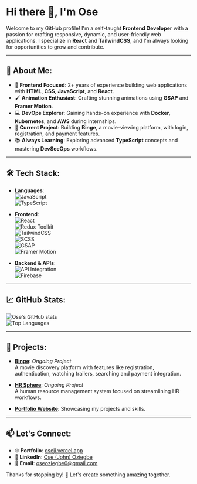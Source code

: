 # Hi there 👋, I'm Ose

Welcome to my GitHub profile! I'm a self-taught **Frontend Developer** with a passion for crafting responsive, dynamic, and user-friendly web applications. I specialize in **React** and **TailwindCSS**, and I'm always looking for opportunities to grow and contribute.

---

## 🚀 About Me:
- 🌟 **Frontend Focused**: 2+ years of experience building web applications with **HTML**, **CSS**, **JavaScript**, and **React**.
- 🖌️ **Animation Enthusiast**: Crafting stunning animations using **GSAP** and **Framer Motion**.
- 💻 **DevOps Explorer**: Gaining hands-on experience with **Docker**, **Kubernetes**, and **AWS** during internships.
- 🔧 **Current Project**: Building **Binge**, a movie-viewing platform, with login, registration, and payment features.
- 📚 **Always Learning**: Exploring advanced **TypeScript** concepts and mastering **DevSecOps** workflows.

---

## 🛠️ Tech Stack:
- **Languages**:  
  ![JavaScript](https://img.shields.io/badge/-JavaScript-F7DF1E?logo=javascript&logoColor=black&style=flat)  
  ![TypeScript](https://img.shields.io/badge/-TypeScript-3178C6?logo=typescript&logoColor=white&style=flat)

- **Frontend**:  
 ![React](https://img.shields.io/badge/-React-61DAFB?logo=react&logoColor=black&style=flat)  
  ![Redux Toolkit](https://img.shields.io/badge/-Redux%20Toolkit-764ABC?logo=redux&logoColor=white&style=flat)  
  ![TailwindCSS](https://img.shields.io/badge/-TailwindCSS-06B6D4?logo=tailwindcss&logoColor=white&style=flat)  
  ![SCSS](https://img.shields.io/badge/-SCSS-CC6699?logo=sass&logoColor=white&style=flat)  
  ![GSAP](https://img.shields.io/badge/-GSAP-88CE02?logo=greensock&logoColor=white&style=flat)  
  ![Framer Motion](https://img.shields.io/badge/-Framer%20Motion-black?logo=framer&logoColor=white&style=flat)

- **Backend & APIs**:  
  ![API Integration](https://img.shields.io/badge/-API%20Integration-4285F4?logo=google&logoColor=white&style=flat)  
  ![Firebase](https://img.shields.io/badge/-Firebase-FFCA28?logo=firebase&logoColor=black&style=flat)
  
---

## 📈 GitHub Stats:
![Ose's GitHub stats](https://github-readme-stats.vercel.app/api?username=oseji&show_icons=true&theme=radical)  
![Top Languages](https://github-readme-stats.vercel.app/api/top-langs/?username=oseji&layout=compact&theme=radical)

---

## 🌟 Projects:
- [**Binge**](https://binge-beta.vercel.app/): _Ongoing Project_  
  A movie discovery platform with features like registration, authentication, watching trailers, searching and payment integration.  

- [**HR Sphere**](https://hr-sphere.vercel.app/): _Ongoing Project_  
  A human resource management system focused on streamlining HR workflows.
   
- [**Portfolio Website**](https://oseji.vercel.app/): Showcasing my projects and skills.  

---

## 📫 Let's Connect:
- 🌐 **Portfolio**: [oseji.vercel.app](https://oseji.vercel.app/)  
- 💼 **LinkedIn**: [Ose (John) Oziegbe](https://www.linkedin.com/in/ose-oziegbe-648154254)  
- 📧 **Email**: [oseoziegbe0@gmail.com](oseoziegbe0@gmail.com)  

Thanks for stopping by! 🚀 Let's create something amazing together.
